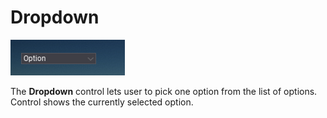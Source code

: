 # Dropdown

![Dropdown](media/dropdown.png)

The **Dropdown** control lets user to pick one option from the list of options. Control shows the currently selected option.
